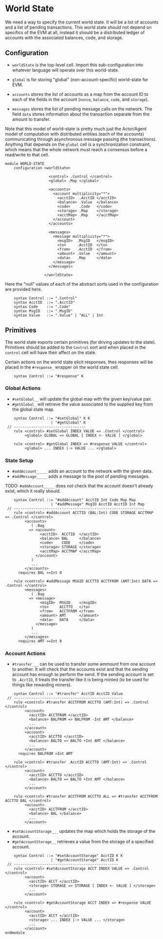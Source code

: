 World State
===========

We need a way to specify the current world state. It will be a list of accounts
and a list of pending transactions. This world state should not depend on
specifics of the EVM at all, instead it should be a distributed ledger of
accounts with the associated balances, code, and storage.

Configuration
-------------

-   `worldState` is the top-level cell. Import this sub-configuration into
    whatever language will operate over this world-state.

-   `global` is for storing "global" (non-account-specific) world-state for EVM.

-   `accounts` stores the list of accounts as a map from the account ID to each
    of the fields in the account (`nonce`, `balance`, `code`, and `storage`).

-   `messages` stores the list of pending message calls on the network. The
    field `data` stores information about the transaction separate from the
    amount to transfer.

Note that this model of world-state is pretty much just the Actor/Agent model of
computation with distributed entities (each of the accounts) communicating
through asynchronous message passing (the transactions). Anything that depends
on the `global` cell is a synchronization constraint, which means that the whole
network must reach a consensus before a read/write to that cell.

```k
module WORLD-STATE
    configuration <worldState>

                    <control> .Control </control>
                    <global> .Map </global>

                    <accounts>
                      <account multiplicity="*">
                        <acctID>  .AcctID </acctID>
                        <balance> .Value  </balance>
                        <code>    .Code   </code>
                        <storage> .Map    </storage>
                        <acctMap> .Map    </acctMap>
                      </account>
                    </accounts>

                    <messages>
                      <message multiplicity="*">
                        <msgID>  .MsgID   </msgID>
                        <to>     .AcctID  </to>
                        <from>   .AcctID  </from>
                        <amount> .Value   </amount>
                        <data>   .Map     </data>
                      </message>
                    </messages>

                  </worldState>
```

Here the "null" values of each of the abstract sorts used in the configuration
are provided here.

```k
    syntax Control ::= ".Control"
    syntax AcctID  ::= ".AcctID"
    syntax Code    ::= ".Code"
    syntax MsgID   ::= ".MsgID"
    syntax Value   ::= ".Value" | "ALL" | Int
```

Primitives
----------

The world state exports certain primitives (for driving updates to the state).
Primitives should be added to the `Control` sort and when placed in the
`control` cell will have their affect on the state.

Certain actions on the world state elicit responses, thes responses will be
placed in the `#response_` wrapper on the world state cell.

```k
    syntax Control ::= "#response" K
```

### Global Actions

-   `#setGlobal__` will update the global map with the given key/value pair.
-   `#getGlobal_` will retrieve the value associated to the supplied key from
    the global state map.

```k
    syntax Control ::= "#setGlobal" K K
                     | "#getGlobal" K
 // ---------------------------------
    rule <control> #setGlobal INDEX VALUE => .Control </control>
         <global> GLOBAL => GLOBAL [ INDEX <- VALUE ] </global>

    rule <control> #getGlobal INDEX => #response VALUE </control>
         <global> ... INDEX |-> VALUE ... </global>
```

### State Setup

-   `#addAccount_____` adds an account to the network with the given data.
-   `#addMessage_____` adds a message to the pool of pending messages.

TODO: `#addAccount_____` does *not* check that the account doesn't already
exist, which it really should.

```k
    syntax Control ::= "#addAccount" AcctID Int Code Map Map
                     | "#addMessage" MsgID AcctID AcctID Int Map
 // ------------------------------------------------------------
    rule <control> #addAccount ACCTID (BAL:Int) CODE STORAGE ACCTMAP => .Control </control>
         <accounts>
            ( .Bag
           => <account>
                <acctID>  ACCTID  </acctID>
                <balance> BAL     </balance>
                <code>    CODE    </code>
                <storage> STORAGE </storage>
                <acctMap> ACCTMAP </acctMap>
              </account>
            )
            ...
         </accounts>
      requires BAL >=Int 0

    rule <control> #addMessage MSGID ACCTTO ACCTFROM (AMT:Int) DATA => .Control </control>
         <messages>
            ( .Bag
           => <message>
                <msgID>  MSGID    </msgID>
                <to>     ACCTTO   </to>
                <from>   ACCTFROM </from>
                <amount> AMT      </amount>
                <data>   DATA     </data>
              </message>
            )
            ...
         </messages>
      requires AMT >=Int 0
```

### Account Actions

-   `#transfer___` can be used to transfer some ammount from one account
    to another. It will check that the accounts exist and that the sending
    account has enough to perform the send. If the sending account is set to
    `.AcctID`, it treats the transfer like it is being minted (to be used for
    things like rewarding miners).

```k
    syntax Control ::= "#transfer" AcctID AcctID Value
 // --------------------------------------------------
    rule <control> #transfer ACCTFROM ACCTTO (AMT:Int) => .Control </control>
         <account>
           <acctID> ACCTFROM </acctID>
           <balance> BALFROM => BALFROM -Int AMT </balance>
           ...
         </account>
         <account>
           <acctID> ACCTTO </acctID>
           <balance> BALTO => BALTO +Int AMT </balance>
           ...
         </account>
      requires BALFROM >Int AMT

    rule <control> #transfer .AcctID ACCTTO (AMT:Int) => .Control </control>
         <account>
           <acctID> ACCTTO </acctID>
           <balance> BALTO => BALTO +Int AMT </balance>
           ...
         </account>

    rule <control> #transfer ACCTFROM ACCTTO ALL => #transfer ACCTFROM ACCTTO BAL </control>
         <account>
           <acctID> ACCTFROM </acctID>
           <balance> BAL </balance>
           ...
         </account>
```

-   `#setAccountStorage___` updates the map which holds the storage of
    the account.
-   `#getAccountStorage__` retrieves a value from the storage of a
    specified account.

```k
    syntax Control ::= "#setAccountStorage" AcctID K K
                     | "#getAccountStorage" AcctID K
 // ------------------------------------------------
    rule <control> #setAccountStorage ACCT INDEX VALUE => .Control </control>
         <account>
           <acctID> ACCT </acctID>
           <storage> STORAGE => STORAGE [ INDEX <- VALUE ] </storage>
           ...
         </account>

    rule <control> #getAccountStorage ACCT INDEX => #response VALUE </control>
         <account>
           <acctID> ACCT </acctID>
           <storage> ... INDEX |-> VALUE ... </storage>
           ...
         </account>
endmodule
```
